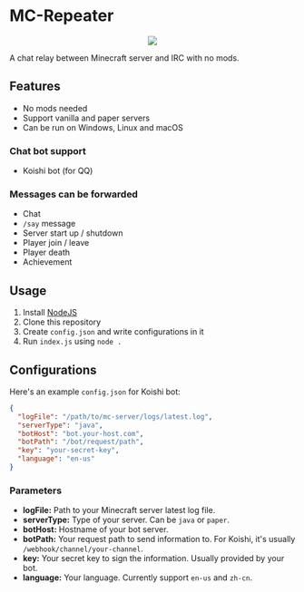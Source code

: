 # MC-Repeater

<p align="center"><img src="https://user-images.githubusercontent.com/20534082/69478424-119c6200-0e2d-11ea-979b-cafd2d1daf49.png"/></p>

A chat relay between Minecraft server and IRC with no mods.

## Features

+ No mods needed
+ Support vanilla and paper servers
+ Can be run on Windows, Linux and macOS

### Chat bot support

+ Koishi bot (for QQ)

### Messages can be forwarded

+ Chat
+ `/say` message
+ Server start up / shutdown
+ Player join / leave
+ Player death
+ Achievement

## Usage

1. Install [NodeJS](https://nodejs.org/)
2. Clone this repository
3. Create `config.json` and write configurations in it
4. Run `index.js` using `node .`

## Configurations

Here's an example `config.json` for Koishi bot:

```json
{
  "logFile": "/path/to/mc-server/logs/latest.log",
  "serverType": "java",
  "botHost": "bot.your-host.com",
  "botPath": "/bot/request/path",
  "key": "your-secret-key",
  "language": "en-us"
}
```

### Parameters

+ **logFile:** Path to your Minecraft server latest log file.
+ **serverType:** Type of your server. Can be `java` or `paper`.
+ **botHost:** Hostname of your bot server.
+ **botPath:** Your request path to send information to. For Koishi, it's usually `/webhook/channel/your-channel`.
+ **key:** Your secret key to sign the information. Usually provided by your bot.
+ **language:** Your language. Currently support `en-us` and `zh-cn`.